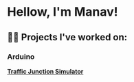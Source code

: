 <h1>Hellow, I'm Manav! <br/></h1>

<h2>👨‍💻 Projects I've worked on:</h2>

<h3>Arduino</h3>

  <b>[Traffic Junction Simulator](https://github.com/ManavToor/TrafficJunction)</b><br />


<!--
**joshmadakor1/joshmadakor1** is a ✨ _special_ ✨ repository because its `README.md` (this file) appears on your GitHub profile.

Here are some ideas to get you started:

- 🔭 I’m currently working on ...
- 🌱 I’m currently learning ...
- 👯 I’m looking to collaborate on ...
- 🤔 I’m looking for help with ...
- 💬 Ask me about ...
- 📫 How to reach me: ...
- 😄 Pronouns: ...
- ⚡ Fun fact: ...
-->
